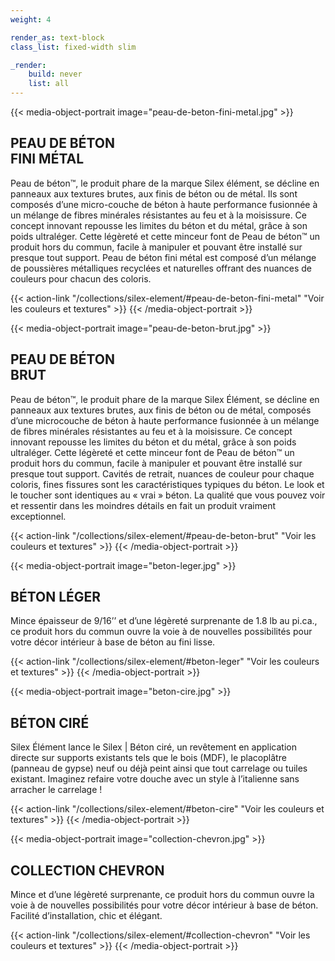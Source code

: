 ```yaml
---
weight: 4

render_as: text-block
class_list: fixed-width slim

_render:
    build: never
    list: all
---
```


{{< media-object-portrait image="peau-de-beton-fini-metal.jpg" >}}
## PEAU DE BÉTON<br>FINI MÉTAL

Peau de béton™, le produit phare de la marque Silex élément, se décline en panneaux aux textures brutes, aux finis de béton ou de métal. Ils sont composés d’une micro-couche de béton à haute performance fusionnée à un mélange de fibres minérales résistantes au feu et à la moisissure. Ce concept innovant repousse les limites du béton et du métal, grâce à son poids ultraléger. Cette légèreté et cette minceur font de Peau de béton™ un produit hors du commun, facile à manipuler et pouvant être installé sur presque tout support. Peau de béton fini métal est composé d’un mélange de poussières métalliques recyclées et naturelles offrant des nuances de couleurs pour chacun des coloris.

{{< action-link "/collections/silex-element/#peau-de-beton-fini-metal" "Voir les couleurs et textures" >}}
{{< /media-object-portrait >}}



{{< media-object-portrait image="peau-de-beton-brut.jpg" >}}
## PEAU DE BÉTON<br>BRUT

Peau de béton™, le produit phare de la marque Silex Élément, se décline en panneaux aux textures brutes, aux finis de béton ou de métal, composés d’une microcouche de béton à haute performance fusionnée à un mélange de fibres minérales résistantes au feu et à la moisissure. Ce concept innovant repousse les limites du béton et du métal, grâce à son poids ultraléger. Cette légèreté et cette minceur font de Peau de béton™ un produit hors du commun, facile à manipuler et pouvant être installé sur presque tout support. Cavités de retrait, nuances de couleur pour chaque coloris, fines fissures sont les caractéristiques typiques du béton. Le look et le toucher sont identiques au « vrai » béton. La qualité que vous pouvez voir et ressentir dans les moindres détails en fait un produit vraiment exceptionnel.

{{< action-link "/collections/silex-element/#peau-de-beton-brut" "Voir les couleurs et textures" >}}
{{< /media-object-portrait >}}

{{< media-object-portrait image="beton-leger.jpg" >}}
## BÉTON LÉGER

Mince épaisseur de 9/16’’ et d’une légèreté surprenante de 1.8 lb au pi.ca., ce produit hors du commun ouvre la voie à de nouvelles possibilités pour votre décor intérieur à base de béton au fini lisse.

{{< action-link "/collections/silex-element/#beton-leger" "Voir les couleurs et textures" >}}
{{< /media-object-portrait >}}

{{< media-object-portrait image="beton-cire.jpg" >}}
## BÉTON CIRÉ

Silex Élément lance le Silex | Béton ciré, un revêtement en application directe sur supports existants tels que le bois (MDF), le placoplâtre (panneau de gypse) neuf ou déjà peint ainsi que tout carrelage ou tuiles existant. Imaginez refaire votre douche avec un style à l’italienne sans arracher le carrelage !

{{< action-link "/collections/silex-element/#beton-cire" "Voir les couleurs et textures" >}}
{{< /media-object-portrait >}}

{{< media-object-portrait image="collection-chevron.jpg" >}}
## COLLECTION CHEVRON

Mince et d’une légèreté surprenante, ce produit hors du commun ouvre la voie à de nouvelles possibilités pour votre décor intérieur à base de béton. Facilité d’installation, chic et élégant.

{{< action-link "/collections/silex-element/#collection-chevron" "Voir les couleurs et textures" >}}
{{< /media-object-portrait >}}
